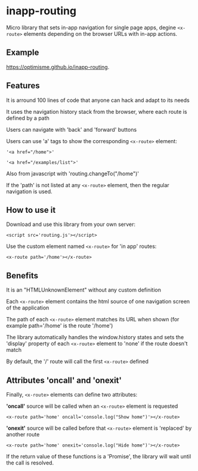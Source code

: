# inapp-routing

Micro library that sets in-app navigation for single page apps, degine `<x-route>` elements depending on the browser URLs with in-app actions.

## Example
https://optimisme.github.io/inapp-routing.

## Features

It is arround 100 lines of code that anyone can hack and adapt to its needs

It uses the navigation history stack from the browser, where each route is defined by a path

Users can navigate with 'back' and 'forward' buttons

Users can use 'a' tags to show the corresponding `<x-route>` element: 

`'<a href="/home">'`

`'<a href="/examples/list">'`

Also from javascript with 'routing.changeTo("/home")'

If the 'path' is not listed at any `<x-route>` element, then the regular navigation is used.

## How to use it

Download and use this library from your own server:

`<script src='routing.js'></script>`

Use the custom element named `<x-route>` for 'in app' routes:

`<x-route path='/home'></x-route>`

## Benefits

It is an "HTMLUnknownElement" without any custom definition

Each `<x-route>` element contains the html source of one navigation screen of the application

The path of each `<x-route>` element matches its URL when shown (for example path='/home' is the route '/home')

The library automatically handles the window.history states and sets the 'display' property of each `<x-route>` element to 'none' if the route doesn't match

By default, the '/' route will call the first `<x-route>` defined

## Attributes 'oncall' and 'onexit'

Finally, `<x-route>` elements can define two attributes:

**'oncall'** source will be called when an `<x-route>` element is requested 

`<x-route path='home' oncall='console.log("Show home")'></x-route>`

**'onexit'** source will be called before that `<x-route>` element is 'replaced' by another route

`<x-route path='home' onexit='console.log("Hide home")'></x-route>`

If the return value of these functions is a 'Promise', the library will wait until the call is resolved.
